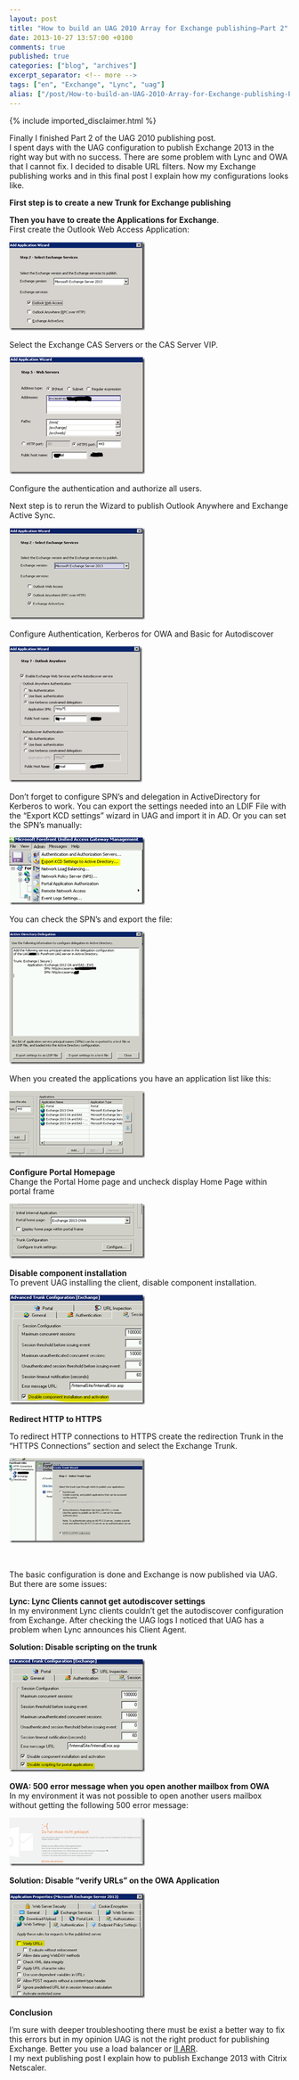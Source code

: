 ```yaml
---
layout: post
title: "How to build an UAG 2010 Array for Exchange publishing–Part 2"
date: 2013-10-27 13:57:00 +0100
comments: true
published: true
categories: ["blog", "archives"]
excerpt_separator: <!-- more -->
tags: ["en", "Exchange", "Lync", "uag"]
alias: ["/post/How-to-build-an-UAG-2010-Array-for-Exchange-publishing-Part-2.aspx", "/post/how-to-build-an-uag-2010-array-for-exchange-publishing-part-2.aspx"]
---
```

<!-- more -->
{% include imported_disclaimer.html %}
<p>Finally I finished Part 2 of the UAG 2010 publishing post. <br />I spent days with the UAG configuration to publish Exchange 2013 in the right way but with no success. There are some problem with Lync and OWA that I cannot fix. I decided to disable URL filters. Now my Exchange publishing works and in this final post I explain how my configurations looks like.</p>
<p><strong>First step is to create a new Trunk for Exchange publishing</strong></p>
<p><strong>Then you have to create the Applications for Exchange</strong>. <br />First create the Outlook Web Access Application:</p>
<p><a href="/assets/image_588.png"><img style="background-image: none; padding-top: 0px; padding-left: 0px; margin: 0px; display: inline; padding-right: 0px; border: 0px;" title="image" src="/assets/image_thumb_586.png" alt="image" width="244" height="159" border="0" /></a></p>
<p>Select the Exchange CAS Servers or the CAS Server VIP.</p>
<p><a href="/assets/image_589.png"><img style="background-image: none; padding-top: 0px; padding-left: 0px; margin: 0px; display: inline; padding-right: 0px; border: 0px;" title="image" src="/assets/image_thumb_587.png" alt="image" width="244" height="210" border="0" /></a></p>
<p>Configure the authentication and authorize all users.</p>
<p>Next step is to rerun the Wizard to publish Outlook Anywhere and Exchange Active Sync.</p>
<p><a href="/assets/image_590.png"><img style="background-image: none; padding-top: 0px; padding-left: 0px; margin: 0px; display: inline; padding-right: 0px; border: 0px;" title="image" src="/assets/image_thumb_588.png" alt="image" width="244" height="165" border="0" /></a></p>
<p>Configure Authentication, Kerberos for OWA and Basic for Autodiscover</p>
<p><a href="/assets/image_591.png"><img style="background-image: none; padding-top: 0px; padding-left: 0px; margin: 0px; display: inline; padding-right: 0px; border: 0px;" title="image" src="/assets/image_thumb_589.png" alt="image" width="239" height="244" border="0" /></a></p>
<p>Don&rsquo;t forget to configure SPN&rsquo;s and delegation in ActiveDirectory for Kerberos to work. You can export the settings needed into an LDIF File with the &ldquo;Export KCD settings&rdquo; wizard in UAG and import it in AD. Or you can set the SPN&rsquo;s manually:</p>
<p><a href="/assets/image_592.png"><img style="background-image: none; padding-top: 0px; padding-left: 0px; margin: 0px; display: inline; padding-right: 0px; border: 0px;" title="image" src="/assets/image_thumb_590.png" alt="image" width="244" height="121" border="0" /></a></p>
<p>You can check the SPN&rsquo;s and export the file:</p>
<p><a href="/assets/image_593.png"><img style="background-image: none; padding-top: 0px; padding-left: 0px; margin: 0px; display: inline; padding-right: 0px; border: 0px;" title="image" src="/assets/image_thumb_591.png" alt="image" width="244" height="238" border="0" /></a></p>
<p>When you created the applications you have an application list like this:</p>
<p><a href="/assets/image_594.png"><img style="background-image: none; padding-top: 0px; padding-left: 0px; margin: 0px; display: inline; padding-right: 0px; border: 0px;" title="image" src="/assets/image_thumb_592.png" alt="image" width="244" height="120" border="0" /></a></p>
<p><strong>Configure Portal Homepage <br /></strong>Change the Portal Home page and uncheck display Home Page within portal frame</p>
<p><a href="/assets/image_595.png"><img style="background-image: none; padding-top: 0px; padding-left: 0px; margin: 0px; display: inline; padding-right: 0px; border: 0px;" title="image" src="/assets/image_thumb_593.png" alt="image" width="244" height="99" border="0" /></a></p>
<p><strong>Disable component installation</strong> <br />To prevent UAG installing the client, disable component installation.</p>
<p><a href="/assets/image_596.png"><img style="background-image: none; padding-top: 0px; padding-left: 0px; margin: 0px; display: inline; padding-right: 0px; border: 0px;" title="image" src="/assets/image_thumb_594.png" alt="image" width="244" height="197" border="0" /></a></p>
<p><strong>Redirect HTTP to HTTPS</strong></p>
<p>To redirect HTTP connections to HTTPS create the redirection Trunk in the &ldquo;HTTPS Connections&rdquo; section and select the Exchange Trunk.</p>
<p><a href="/assets/image_597.png"><img style="background-image: none; padding-top: 0px; padding-left: 0px; margin: 0px; display: inline; padding-right: 0px; border: 0px;" title="image" src="/assets/image_thumb_595.png" alt="image" width="244" height="152" border="0" /></a></p>
<p>&nbsp;</p>
<p>The basic configuration is done and Exchange is now published via UAG. <br />But there are some issues:</p>
<p><strong>Lync: Lync Clients cannot get autodiscover settings <br /></strong>In my environment Lync clients couldn&rsquo;t get the autodiscover configuration from Exchange. After checking the UAG logs I noticed that UAG has a problem when Lync announces his Client Agent.</p>
<p><strong>Solution: Disable scripting on the trunk</strong></p>
<p><a href="/assets/image_598.png"><img style="background-image: none; padding-top: 0px; padding-left: 0px; margin: 0px; display: inline; padding-right: 0px; border: 0px;" title="image" src="/assets/image_thumb_596.png" alt="image" width="244" height="202" border="0" /></a></p>
<p><strong>OWA: 500 error message when you open another mailbox from OWA</strong> <br />In my environment it was not possible to open another users mailbox without getting the following 500 error message:</p>
<p><a href="/assets/image_599.png"><img style="background-image: none; padding-top: 0px; padding-left: 0px; margin: 0px; display: inline; padding-right: 0px; border: 0px;" title="image" src="/assets/image_thumb_597.png" alt="image" width="244" height="87" border="0" /></a></p>
<p><strong>Solution: Disable &ldquo;verify URLs&rdquo; on the OWA Application</strong></p>
<p><a href="/assets/image_600.png"><img style="background-image: none; padding-top: 0px; padding-left: 0px; margin: 0px; display: inline; padding-right: 0px; border: 0px;" title="image" src="/assets/image_thumb_598.png" alt="image" width="244" height="189" border="0" /></a></p>
<p><strong>Conclusion</strong></p>
<p>I&rsquo;m sure with deeper troubleshooting there must be exist a better way to fix this errors but in my opinion UAG is not the right product for publishing Exchange. Better you use a load balancer or <a href="http://blogs.technet.com/b/exchange/archive/2013/07/19/reverse-proxy-for-exchange-server-2013-using-iis-arr-part-1.aspx">II ARR</a>. <br />I my next publishing post I explain how to publish Exchange 2013 with Citrix Netscaler.</p>
